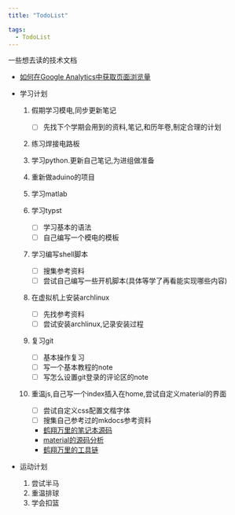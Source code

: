 ```yaml
---
title: "TodoList"

tags:
  - TodoList
---
```


一些想去读的技术文档

- [如何在Google Analytics中获取页面浏览量](https://prinsss.github.io/google-analytics-api-page-views-counter/)

- 学习计划
    1. 假期学习模电,同步更新笔记
        - [ ] 先找下个学期会用到的资料,笔记,和历年卷,制定合理的计划

    2. 练习焊接电路板

    3. 学习python.更新自己笔记,为进组做准备

    4. 重新做aduino的项目

    5. 学习matlab
    6. 学习typst
        - [ ] 学习基本的语法
        - [ ] 自己编写一个模电的模板

    7. 学习编写shell脚本
        - [ ] 搜集参考资料
        - [ ] 尝试自己编写一些开机脚本(具体等学了再看能实现哪些内容)

    8. 在虚拟机上安装archlinux
        - [ ] 先找参考资料
        - [ ] 尝试安装archlinux,记录安装过程

    9. 复习git
        - [ ] 基本操作复习
        - [ ] 写一个基本教程的note
        - [ ] 写怎么设置git登录的评论区的note

    10. 重温js,自己写一个index插入在home,尝试自定义material的界面
        - [ ] 尝试自定义css配置文楷字体
        - [ ] 搜集自己参考过的mkdocs参考资料
        - [鹤翔万里的笔记本源码](https://github.com/TonyCrane/mkdocs-toolchain/tree/master)
        - [material的源码分析](https://note.tonycrane.cc/cs/analysis/mkdocs/)
        - [鹤翔万里的工具链](https://github.com/TonyCrane/mkdocs-toolchain/tree/master)


- 运动计划

    1. 尝试半马
    2. 重温排球
    3. 学会扣篮